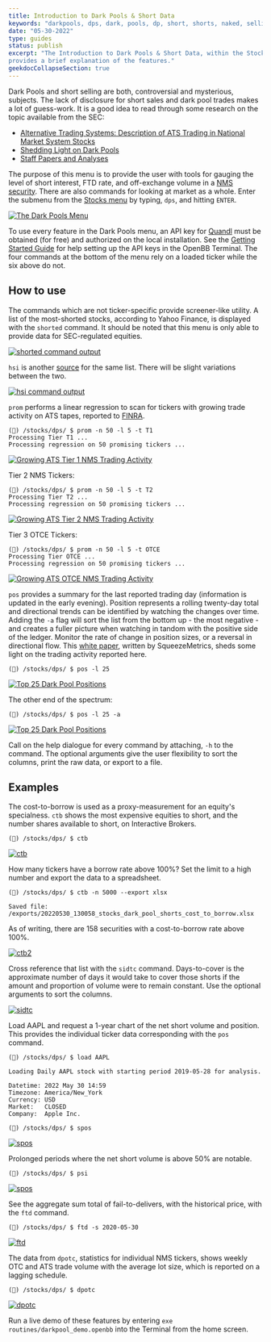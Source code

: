 ```yaml
---
title: Introduction to Dark Pools & Short Data
keywords: "darkpools, dps, dark, pools, dp, short, shorts, naked, selling, sales, SEC, disclosure, ATS, OTC, OTCE, NMS, borrowed, shorted, ftd, fails-to-deliver, volume"
date: "05-30-2022"
type: guides
status: publish
excerpt: "The Introduction to Dark Pools & Short Data, within the Stocks menu, which explains how to use the menu and
provides a brief explanation of the features."
geekdocCollapseSection: true
---
```

Dark Pools and short selling are both, controversial and mysterious, subjects. The lack of disclosure for short sales and dark pool trades makes a lot of guess-work. It is a good idea to read through some research on the topic available from the SEC:
  - <a href="https://www.sec.gov/marketstructure/research/ats_data_paper_october_2013.pdf" target="_blank">Alternative Trading Systems: Description of ATS Trading in National Market System Stocks</a>
  - <a href="https://www.sec.gov/news/statement/shedding-light-on-dark-pools.html" target="_blank">Shedding Light on Dark Pools</a>
  - <a href="https://www.sec.gov/dera/staff-papers" target="_blank">Staff Papers and Analyses</a>

The purpose of this menu is to provide the user with tools for gauging the level of short interest, FTD rate, and off-exchange volume in a <a href="https://www.law.cornell.edu/cfr/text/17/242.600" target="_blank">NMS security</a>.
There are also commands for looking at market as a whole. Enter the submenu from the <a href="https://openbb-finance.github.io/OpenBBTerminal/terminal/stocks/" target="_blank">Stocks menu</a> by typing, `dps`, and hitting `ENTER`.

<a target="_blank" href="https://user-images.githubusercontent.com/46355364/171151760-9f65424e-b4d6-41a7-b31f-e9bc1c723bd9.png"><img alt="The Dark Pools Menu" src="https://user-images.githubusercontent.com/46355364/171151760-9f65424e-b4d6-41a7-b31f-e9bc1c723bd9.png"></a>

To use every feature in the Dark Pools menu, an API key for <a href="https://www.quandl.com/" target="_blank">Quandl</a> must be obtained (for free) and authorized on the local installation. See the <a href="https://openbb-finance.github.io/OpenBBTerminal/terminal/#accessing-other-sources-of-data-via-api-keys" target="_blank">Getting Started Guide</a> for help setting up the API keys in the OpenBB Terminal. The four commands at the bottom of the menu rely on a loaded ticker while the six above do not.

## How to use

The commands which are not ticker-specific provide screener-like utility. A list of the most-shorted stocks, according to Yahoo Finance, is displayed with the `shorted` command. It should be noted that this menu is only able to provide data for SEC-regulated equities.

<a target="_blank" href="https://user-images.githubusercontent.com/46355364/171168215-ce1384ec-c3d6-4ff5-a97f-cd60f3a7d38e.png"><img alt="shorted command output" src="https://user-images.githubusercontent.com/46355364/171168215-ce1384ec-c3d6-4ff5-a97f-cd60f3a7d38e.png"></a>

`hsi` is another <a href="https://highshortinterest.com" target="_blank">source</a> for the same list. There will be slight variations between the two.

<a target="_blank" href="https://user-images.githubusercontent.com/46355364/171168329-a9b2ec6e-b87c-4e35-aca9-b3ff73947ffe.png"><img alt="hsi command output" src="https://user-images.githubusercontent.com/46355364/171168329-a9b2ec6e-b87c-4e35-aca9-b3ff73947ffe.png"></a>

`prom` performs a linear regression to scan for tickers with growing trade activity on ATS tapes, reported to <a href="https://otctransparency.finra.org/otctransparency/AtsIssueData" target="_blank">FINRA</a>.

````
(🦋) /stocks/dps/ $ prom -n 50 -l 5 -t T1
Processing Tier T1 ...
Processing regression on 50 promising tickers ...
````

<a target="_blank" href="https://user-images.githubusercontent.com/46355364/171168513-2d57fdd6-041f-4ba1-99b3-6168f2141193.png"><img alt="Growing ATS Tier 1 NMS Trading Activity" src="https://user-images.githubusercontent.com/46355364/171168513-2d57fdd6-041f-4ba1-99b3-6168f2141193.png"></a>

Tier 2 NMS Tickers:
````
(🦋) /stocks/dps/ $ prom -n 50 -l 5 -t T2
Processing Tier T2 ...
Processing regression on 50 promising tickers ...
````

<a target="_blank" href="https://user-images.githubusercontent.com/46355364/171168676-1fa22167-3312-4e06-b5f5-261b13c45cf8.png"><img alt="Growing ATS Tier 2 NMS Trading Activity" src="https://user-images.githubusercontent.com/46355364/171168676-1fa22167-3312-4e06-b5f5-261b13c45cf8.png"></a>

Tier 3 OTCE Tickers:
````
(🦋) /stocks/dps/ $ prom -n 50 -l 5 -t OTCE
Processing Tier OTCE ...
Processing regression on 50 promising tickers ...
````

<a target="_blank" href="https://user-images.githubusercontent.com/46355364/171168812-2e8dce0c-c81a-4de8-9442-7f1e2ae76da8.png"><img alt="Growing ATS OTCE NMS Trading Activity" src="https://user-images.githubusercontent.com/46355364/171168812-2e8dce0c-c81a-4de8-9442-7f1e2ae76da8.png"></a>

`pos` provides a summary for the last reported trading day (information is updated in the early evening). Position represents a rolling twenty-day total and directional trends can be identified by watching the changes over time. Adding the `-a` flag will sort the list from the bottom up - the most negative - and creates a fuller picture when watching in tandom with the positive side of the ledger. Monitor the rate of change in position sizes, or a reversal in directional flow. This <a href="https://squeezemetrics.com/monitor/download/pdf/short_is_long.pdf?" target="_blank">white paper</a>, written by SqueezeMetrics, sheds some light on the trading activity reported here.

````
(🦋) /stocks/dps/ $ pos -l 25
````

<a target="_blank" href="https://user-images.githubusercontent.com/46355364/171168989-946b0efc-6ebf-4d1c-aea4-5a7071b577b6.png"><img alt="Top 25 Dark Pool Positions" src="https://user-images.githubusercontent.com/46355364/171168989-946b0efc-6ebf-4d1c-aea4-5a7071b577b6.png"></a>

The other end of the spectrum:

````
(🦋) /stocks/dps/ $ pos -l 25 -a
````

<a target="_blank" href="https://user-images.githubusercontent.com/46355364/171169207-cb33a6b1-488c-43a8-bd9a-c5704a815a87.png"><img alt="Top 25 Dark Pool Positions" src="https://user-images.githubusercontent.com/46355364/171169207-cb33a6b1-488c-43a8-bd9a-c5704a815a87.png"></a>

Call on the help dialogue for every command by attaching, `-h` to the command. The optional arguments give the user flexibility to sort the columns, print the raw data, or export to a file.

## Examples

The cost-to-borrow is used as a proxy-measurement for an equity's specialness. `ctb` shows the  most expensive equities to short, and the number shares available to short, on Interactive Brokers.

````
(🦋) /stocks/dps/ $ ctb
````


<a target="_blank" href="https://user-images.githubusercontent.com/46355364/171169317-c154f61c-9e79-4fdd-b867-395c77e3efeb.png"><img alt="ctb" src="https://user-images.githubusercontent.com/46355364/171169317-c154f61c-9e79-4fdd-b867-395c77e3efeb.png"></a>

How many tickers have a borrow rate above 100%? Set the limit to a high number and export the data to a spreadsheet.

````
(🦋) /stocks/dps/ $ ctb -n 5000 --export xlsx

Saved file: /exports/20220530_130058_stocks_dark_pool_shorts_cost_to_borrow.xlsx
````

As of writing, there are 158 securities with a cost-to-borrow rate above 100%.

<a target="_blank" href="https://user-images.githubusercontent.com/46355364/171169650-d5da6249-a3b5-4130-be71-8bb9d78057e8.png"><img alt="ctb2" src="https://user-images.githubusercontent.com/46355364/171169650-d5da6249-a3b5-4130-be71-8bb9d78057e8.png"></a>

Cross reference that list with the `sidtc` command. Days-to-cover is the approximate number of days it would take to cover those shorts if the amount and proportion of volume were to remain constant. Use the optional arguments to sort the columns.

<a target="_blank" href="https://user-images.githubusercontent.com/46355364/171169807-5de8c8be-c822-4c04-8e82-11ba351bace8.png"><img alt="sidtc" src="https://user-images.githubusercontent.com/46355364/171169807-5de8c8be-c822-4c04-8e82-11ba351bace8.png"></a>

Load AAPL and request a 1-year chart of the net short volume and position. This provides the individual ticker data corresponding with the `pos` command.

````
(🦋) /stocks/dps/ $ load AAPL

Loading Daily AAPL stock with starting period 2019-05-28 for analysis.

Datetime: 2022 May 30 14:59
Timezone: America/New_York
Currency: USD
Market:   CLOSED
Company:  Apple Inc.

(🦋) /stocks/dps/ $ spos
````

<a target="_blank" href="https://user-images.githubusercontent.com/46355364/171170008-fafb8adc-6bcd-4050-9187-7a0674203585.png"><img alt="spos" src="https://user-images.githubusercontent.com/46355364/171170008-fafb8adc-6bcd-4050-9187-7a0674203585.png"></a>

Prolonged periods where the net short volume is above 50% are notable.

````
(🦋) /stocks/dps/ $ psi
````

<a target="_blank" href="https://user-images.githubusercontent.com/46355364/171170143-9f9f6f93-4068-43e1-a8f1-71f3be029235.png"><img alt="spos" src="https://user-images.githubusercontent.com/46355364/171170143-9f9f6f93-4068-43e1-a8f1-71f3be029235.png"></a>

See the aggregate sum total of fail-to-delivers, with the historical price, with the `ftd` command.

````
(🦋) /stocks/dps/ $ ftd -s 2020-05-30
````

<a target="_blank" href="https://user-images.githubusercontent.com/46355364/171170293-c8ea1a43-d9e1-4684-8f7c-fc4e8978d3f9.png"><img alt="ftd" src="https://user-images.githubusercontent.com/46355364/171170293-c8ea1a43-d9e1-4684-8f7c-fc4e8978d3f9.png"></a>

The data from `dpotc`, statistics for individual NMS tickers, shows weekly OTC and ATS trade volume with the average lot size, which is reported on a lagging schedule.

````
(🦋) /stocks/dps/ $ dpotc
````

<a target="_blank" href="https://user-images.githubusercontent.com/46355364/171170366-234aea6b-fe0d-4735-8942-4a672d0683ef.png"><img alt="dpotc" src="https://user-images.githubusercontent.com/46355364/171170366-234aea6b-fe0d-4735-8942-4a672d0683ef.png"></a>

Run a live demo of these features by entering `exe routines/darkpool_demo.openbb` into the Terminal from the home screen.
